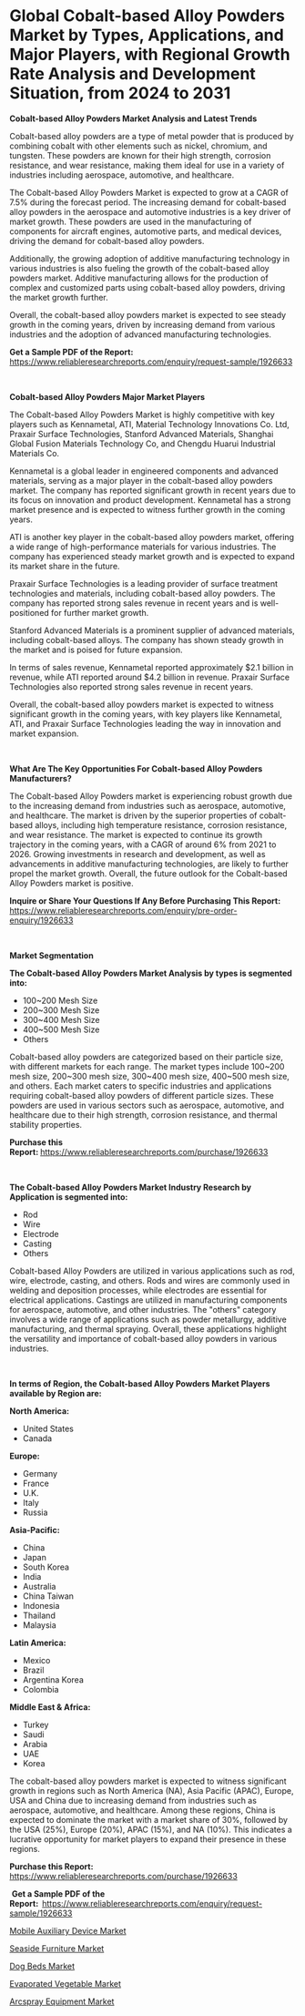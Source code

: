 <p><h1>Global Cobalt-based Alloy Powders Market by Types, Applications, and Major Players, with Regional Growth Rate Analysis and Development Situation, from 2024 to 2031</h1></p><p><strong>Cobalt-based Alloy Powders Market Analysis and Latest Trends</strong></p>
<p><p>Cobalt-based alloy powders are a type of metal powder that is produced by combining cobalt with other elements such as nickel, chromium, and tungsten. These powders are known for their high strength, corrosion resistance, and wear resistance, making them ideal for use in a variety of industries including aerospace, automotive, and healthcare.</p><p>The Cobalt-based Alloy Powders Market is expected to grow at a CAGR of 7.5% during the forecast period. The increasing demand for cobalt-based alloy powders in the aerospace and automotive industries is a key driver of market growth. These powders are used in the manufacturing of components for aircraft engines, automotive parts, and medical devices, driving the demand for cobalt-based alloy powders.</p><p>Additionally, the growing adoption of additive manufacturing technology in various industries is also fueling the growth of the cobalt-based alloy powders market. Additive manufacturing allows for the production of complex and customized parts using cobalt-based alloy powders, driving the market growth further.</p><p>Overall, the cobalt-based alloy powders market is expected to see steady growth in the coming years, driven by increasing demand from various industries and the adoption of advanced manufacturing technologies.</p></p>
<p><strong>Get a Sample PDF of the Report:&nbsp;</strong> <a href="https://www.reliableresearchreports.com/enquiry/request-sample/1926633">https://www.reliableresearchreports.com/enquiry/request-sample/1926633</a></p>
<p>&nbsp;</p>
<p><strong>Cobalt-based Alloy Powders Major Market Players</strong></p>
<p><p>The Cobalt-based Alloy Powders Market is highly competitive with key players such as Kennametal, ATI, Material Technology Innovations Co. Ltd, Praxair Surface Technologies, Stanford Advanced Materials, Shanghai Global Fusion Materials Technology Co, and Chengdu Huarui Industrial Materials Co.</p><p>Kennametal is a global leader in engineered components and advanced materials, serving as a major player in the cobalt-based alloy powders market. The company has reported significant growth in recent years due to its focus on innovation and product development. Kennametal has a strong market presence and is expected to witness further growth in the coming years.</p><p>ATI is another key player in the cobalt-based alloy powders market, offering a wide range of high-performance materials for various industries. The company has experienced steady market growth and is expected to expand its market share in the future.</p><p>Praxair Surface Technologies is a leading provider of surface treatment technologies and materials, including cobalt-based alloy powders. The company has reported strong sales revenue in recent years and is well-positioned for further market growth.</p><p>Stanford Advanced Materials is a prominent supplier of advanced materials, including cobalt-based alloys. The company has shown steady growth in the market and is poised for future expansion.</p><p>In terms of sales revenue, Kennametal reported approximately $2.1 billion in revenue, while ATI reported around $4.2 billion in revenue. Praxair Surface Technologies also reported strong sales revenue in recent years.</p><p>Overall, the cobalt-based alloy powders market is expected to witness significant growth in the coming years, with key players like Kennametal, ATI, and Praxair Surface Technologies leading the way in innovation and market expansion.</p></p>
<p>&nbsp;</p>
<p><strong>What Are The Key Opportunities For Cobalt-based Alloy Powders Manufacturers?</strong></p>
<p><p>The Cobalt-based Alloy Powders market is experiencing robust growth due to the increasing demand from industries such as aerospace, automotive, and healthcare. The market is driven by the superior properties of cobalt-based alloys, including high temperature resistance, corrosion resistance, and wear resistance. The market is expected to continue its growth trajectory in the coming years, with a CAGR of around 6% from 2021 to 2026. Growing investments in research and development, as well as advancements in additive manufacturing technologies, are likely to further propel the market growth. Overall, the future outlook for the Cobalt-based Alloy Powders market is positive.</p></p>
<p><strong>Inquire or Share Your Questions If Any Before Purchasing This Report:</strong> <a href="https://www.reliableresearchreports.com/enquiry/pre-order-enquiry/1926633">https://www.reliableresearchreports.com/enquiry/pre-order-enquiry/1926633</a></p>
<p>&nbsp;</p>
<p><strong>Market Segmentation</strong></p>
<p><strong>The Cobalt-based Alloy Powders Market Analysis by types is segmented into:</strong></p>
<p><ul><li>100~200 Mesh Size</li><li>200~300 Mesh Size</li><li>300~400 Mesh Size</li><li>400~500 Mesh Size</li><li>Others</li></ul></p>
<p><p>Cobalt-based alloy powders are categorized based on their particle size, with different markets for each range. The market types include 100~200 mesh size, 200~300 mesh size, 300~400 mesh size, 400~500 mesh size, and others. Each market caters to specific industries and applications requiring cobalt-based alloy powders of different particle sizes. These powders are used in various sectors such as aerospace, automotive, and healthcare due to their high strength, corrosion resistance, and thermal stability properties.</p></p>
<p><strong>Purchase this Report:&nbsp;</strong><a href="https://www.reliableresearchreports.com/purchase/1926633">https://www.reliableresearchreports.com/purchase/1926633</a></p>
<p>&nbsp;</p>
<p><strong>The Cobalt-based Alloy Powders Market Industry Research by Application is segmented into:</strong></p>
<p><ul><li>Rod</li><li>Wire</li><li>Electrode</li><li>Casting</li><li>Others</li></ul></p>
<p><p>Cobalt-based Alloy Powders are utilized in various applications such as rod, wire, electrode, casting, and others. Rods and wires are commonly used in welding and deposition processes, while electrodes are essential for electrical applications. Castings are utilized in manufacturing components for aerospace, automotive, and other industries. The "others" category involves a wide range of applications such as powder metallurgy, additive manufacturing, and thermal spraying. Overall, these applications highlight the versatility and importance of cobalt-based alloy powders in various industries.</p></p>
<p>&nbsp;</p>
<p><strong>In terms of Region, the Cobalt-based Alloy Powders Market Players available by Region are:</strong></p>
<p>
    <p> <strong> North America: </strong>
        <ul>
            <li>United States</li>
            <li>Canada</li>
        </ul>
        </p> 
    <p> <strong> Europe: </strong>
        <ul>
            <li>Germany</li>
            <li>France</li>
            <li>U.K.</li>
            <li>Italy</li>
            <li>Russia</li>
        </ul>
        </p> 
    <p> <strong> Asia-Pacific: </strong>
        <ul>
            <li>China</li>
            <li>Japan</li>
            <li>South Korea</li>
            <li>India</li>
            <li>Australia</li>
            <li>China Taiwan</li>
            <li>Indonesia</li>
            <li>Thailand</li>
            <li>Malaysia</li>
        </ul>
        </p> 
    <p> <strong> Latin America: </strong>
        <ul>
            <li>Mexico</li>
            <li>Brazil</li>
            <li>Argentina Korea</li>
            <li>Colombia</li>
        </ul>
        </p> 
    <p> <strong> Middle East & Africa: </strong>
        <ul>
            <li>Turkey</li>
            <li>Saudi</li>
            <li>Arabia</li>
            <li>UAE</li>
            <li>Korea</li>
        </ul>
    </p>
    </p>
<p><p>The cobalt-based alloy powders market is expected to witness significant growth in regions such as North America (NA), Asia Pacific (APAC), Europe, USA and China due to increasing demand from industries such as aerospace, automotive, and healthcare. Among these regions, China is expected to dominate the market with a market share of 30%, followed by the USA (25%), Europe (20%), APAC (15%), and NA (10%). This indicates a lucrative opportunity for market players to expand their presence in these regions.</p></p>
<p><strong>Purchase this Report: </strong><a href="https://www.reliableresearchreports.com/purchase/1926633">https://www.reliableresearchreports.com/purchase/1926633</a></p>
<p>&nbsp;<strong>Get a Sample PDF of the Report:&nbsp;&nbsp;</strong><a href="https://www.reliableresearchreports.com/enquiry/request-sample/1926633">https://www.reliableresearchreports.com/enquiry/request-sample/1926633</a></p>
<p><strong></strong></p>
<p><p><a href="https://acidic-farm-354.notion.site/Mobile-Auxiliary-Device-Market-with-the-goal-of-estimating-the-market-size-and-future-growth-potenti-bf2671e5f7844f20bd9ce2259104e2bf">Mobile Auxiliary Device Market</a></p><p><a href="https://view.publitas.com/reportprime-1/seaside-furniture-market-size-growing-and-forecasted-for-period-from-2024-2031-and-provides-complete-market-analysis-of-this-market/">Seaside Furniture Market</a></p><p><a href="https://view.publitas.com/reportprime-1/dog-beds-market-size-share-trends-analysis-report-by-material-by-type-by-end-user-by-region-and-segment-forecasts-2024-2031/">Dog Beds Market</a></p><p><a href="https://glittery-fuchsia-86a.notion.site/Evaporated-Vegetable-Market-Offers-Provide-Insightful-Data-for-the-Time-Period-from-2024-to-2031-and-9aff9eca62334dccb809b24a38784066">Evaporated Vegetable Market</a></p><p><a href="https://glittery-fuchsia-86a.notion.site/Arcspray-Equipment-Market-Size-and-Growth-Market-Segmentation-Regional-and-Country-Breakdowns-and-f4b98ab077bd44baa6cea46a1afc0e03">Arcspray Equipment Market</a></p></p>